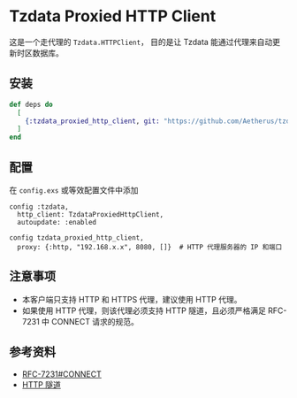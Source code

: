 # Tzdata Proxied HTTP Client

这是一个走代理的 `Tzdata.HTTPClient`，
目的是让 Tzdata 能通过代理来自动更新时区数据库。

## 安装

```elixir
def deps do
  [
    {:tzdata_proxied_http_client, git: "https://github.com/Aetherus/tzdata_proxied_http_client.git", branch: "master"}
  ]
end
```

## 配置

在 `config.exs` 或等效配置文件中添加

```
config :tzdata,
  http_client: TzdataProxiedHttpClient,
  autoupdate: :enabled

config tzdata_proxied_http_client,
  proxy: {:http, "192.168.x.x", 8080, []}  # HTTP 代理服务器的 IP 和端口
```

## 注意事项

- 本客户端只支持 HTTP 和 HTTPS 代理，建议使用 HTTP 代理。
- 如果使用 HTTP 代理，则该代理必须支持 HTTP 隧道，且必须严格满足 RFC-7231 中 CONNECT 请求的规范。

## 参考资料

- [RFC-7231#CONNECT](https://httpwg.org/specs/rfc7231.html#CONNECT)
- [HTTP 隧道](https://zh.wikipedia.org/wiki/HTTP%E9%9A%A7%E9%81%93)
